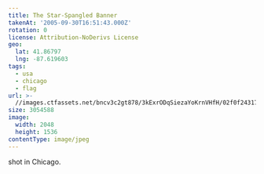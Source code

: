 ```yaml
---
title: The Star-Spangled Banner
takenAt: '2005-09-30T16:51:43.000Z'
rotation: 0
license: Attribution-NoDerivs License
geo:
  lat: 41.86797
  lng: -87.619603
tags:
  - usa
  - chicago
  - flag
url: >-
  //images.ctfassets.net/bncv3c2gt878/3kExrODqSiezaYoKrnVHfH/02f0f24317e7355a9eb0282c85ad5056/the-star-spangled-banner_4325621852_o
size: 3054588
image:
  width: 2048
  height: 1536
contentType: image/jpeg
---
```


shot in Chicago.